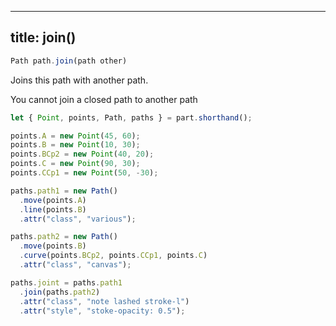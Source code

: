 ***

## title: join()

```js
Path path.join(path other)
```

Joins this path with another path.

<Warning>

You cannot join a closed path to another path

</Warning>

<Example part="path_join" caption="Example of the Path.join() method" />

```js
let { Point, points, Path, paths } = part.shorthand();

points.A = new Point(45, 60);
points.B = new Point(10, 30);
points.BCp2 = new Point(40, 20);
points.C = new Point(90, 30);
points.CCp1 = new Point(50, -30);

paths.path1 = new Path()
  .move(points.A)
  .line(points.B)
  .attr("class", "various");

paths.path2 = new Path()
  .move(points.B)
  .curve(points.BCp2, points.CCp1, points.C)
  .attr("class", "canvas");

paths.joint = paths.path1
  .join(paths.path2)
  .attr("class", "note lashed stroke-l")
  .attr("style", "stoke-opacity: 0.5");
```
